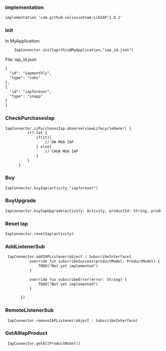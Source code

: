### implementation
```xml
implementation 'com.github.voliovietnam:LibIAP:1.0.1'
```

### Init
In MyApplication:
 ```xml
     IapConnector.initIap(this@MyApplication,"iap_id.json")
 ```
File: iap_id.json
 ```xml
 {
   "id": "iapmonthly",
   "type": "subs"
 },
 {
   "id": "iapforever",
   "type": "inapp"
 }
]
```

### CheckPurchasesIap
 ```xml
IapConnector.isPurchasesIap.observe(viewLifecycleOwner) {
           it?.let {
               if(it){
                   // DA MUA IAP
               } else{
                   // CHUA MUA IAP
               }
           }
       }
```

### Buy
 ```xml
IapConnector.buyIap(activity,"iapforever")
```

### BuyUpgrade
 ```xml
IapConnector.buyIapUpgrade(activity: Activity, productId: String, productIdOlder: String)
```

### Reset Iap
 ```xml
IapConnector.resetIap(activity)
```

### AddListenerSub 
 ```xml
  IapConnector.addIAPListener(object : SubscribeInterface{
            override fun subscribeSuccess(productModel: ProductModel) {
                TODO("Not yet implemented")
            }

            override fun subscribeError(error: String) {
                TODO("Not yet implemented")
            }

        })

```
### RemoteListenerSub
```xml
 IapConnector.removeIAPListener(object : SubscribeInterface)
 ```
 
### GetAllIapProduct
```xml
 IapConnector.getAllProductModel()
```
